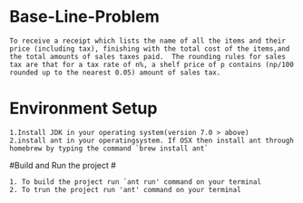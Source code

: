 # Base-Line-Problem #

    To receive a receipt which lists the name of all the items and their price (including tax), finishing with the total cost of the items,and the total amounts of sales taxes paid.  The rounding rules for sales tax are that for a tax rate of n%, a shelf price of p contains (np/100 rounded up to the nearest 0.05) amount of sales tax.

# Environment Setup

    1.Install JDK in your operating system(version 7.0 > above)
    2.install ant in your operatingsystem. If OSX then install ant through homebrew by typing the command `brew install ant`

#Build and Run the project #
    
    1. To build the project run `ant run' command on your terminal
    2. To trun the project run 'ant' command on your terminal